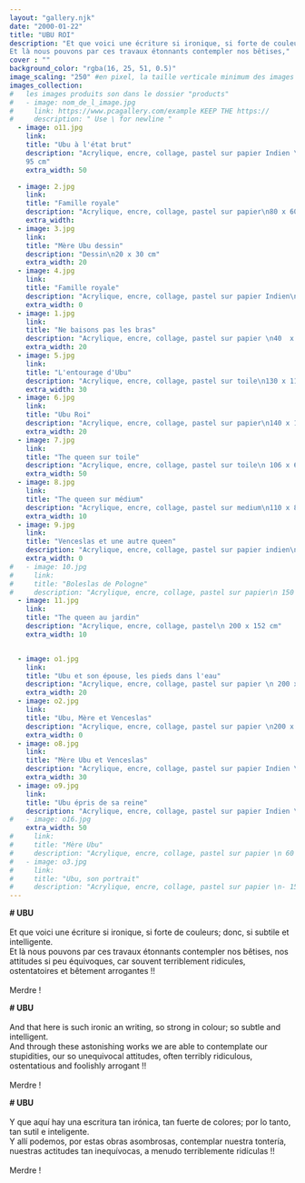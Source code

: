 ```yaml
---
layout: "gallery.njk"
date: "2000-01-22"
title: "UBU ROI"
description: "Et que voici une écriture si ironique, si forte de couleurs; donc, si subtile et intelligente.  
Et là nous pouvons par ces travaux étonnants contempler nos bêtises,"
cover : ""
background_color: "rgba(16, 25, 51, 0.5)"
image_scaling: "250" #en pixel, la taille verticale minimum des images presentes dans la gallery
images_collection:
#   les images produits son dans le dossier "products" 
#   - image: nom_de_l_image.jpg
#     link: https://www.pcagallery.com/example KEEP THE https://
#     description: " Use \ for newline "
  - image: o11.jpg
    link:
    title: "Ubu à l'état brut"
    description: "Acrylique, encre, collage, pastel sur papier Indien \n 135 x
    95 cm"
    extra_width: 50

  - image: 2.jpg
    link:
    title: "Famille royale"
    description: "Acrylique, encre, collage, pastel sur papier\n80 x 60 cm"
    extra_width: 
  - image: 3.jpg
    link:
    title: "Mère Ubu dessin"
    description: "Dessin\n20 x 30 cm"
    extra_width: 20
  - image: 4.jpg
    link:
    title: "Famille royale"
    description: "Acrylique, encre, collage, pastel sur papier Indien\n135 x 95 cm"
    extra_width: 0
  - image: 1.jpg
    link:
    title: "Ne baisons pas les bras"
    description: "Acrylique, encre, collage, pastel sur papier \n40  x 60 cm"
    extra_width: 20
  - image: 5.jpg
    link:
    title: "L'entourage d'Ubu"
    description: "Acrylique, encre, collage, pastel sur toile\n130 x 110 cm"
    extra_width: 30
  - image: 6.jpg
    link:
    title: "Ubu Roi"
    description: "Acrylique, encre, collage, pastel sur papier\n140 x 100 cm"
    extra_width: 20
  - image: 7.jpg
    link:
    title: "The queen sur toile"
    description: "Acrylique, encre, collage, pastel sur toile\n 106 x 66 cm"
    extra_width: 50
  - image: 8.jpg
    link:
    title: "The queen sur médium"
    description: "Acrylique, encre, collage, pastel sur medium\n110 x 80 cm"
    extra_width: 10
  - image: 9.jpg
    link:
    title: "Venceslas et une autre queen"
    description: "Acrylique, encre, collage, pastel sur papier indien\n135 x 95 cm"
    extra_width: 0
#   - image: 10.jpg
#     link:
#     title: "Boleslas de Pologne"
#     description: "Acrylique, encre, collage, pastel sur papier\n 150 x 130 cm"
  - image: 11.jpg
    link:
    title: "The queen au jardin"
    description: "Acrylique, encre, collage, pastel\n 200 x 152 cm"
    extra_width: 10


  - image: o1.jpg
    link:
    title: "Ubu et son épouse, les pieds dans l'eau"
    description: "Acrylique, encre, collage, pastel sur papier \n 200 x 152 cm"
    extra_width: 20
  - image: o2.jpg
    link:
    title: "Ubu, Mère et Venceslas"
    description: "Acrylique, encre, collage, pastel sur papier \n200 x 152 cm "
    extra_width: 0
  - image: o8.jpg
    link:
    title: "Mère Ubu et Venceslas"
    description: "Acrylique, encre, collage, pastel sur papier Indien \n 135 x 95 cm"
    extra_width: 30
  - image: o9.jpg
    link:
    title: "Ubu épris de sa reine"
    description: "Acrylique, encre, collage, pastel sur papier Indien \n 135 x 95 cm"
#   - image: o16.jpg
    extra_width: 50
#     link:
#     title: "Mère Ubu"
#     description: "Acrylique, encre, collage, pastel sur papier \n 60 x 40 cm"
#   - image: o3.jpg
#     link:
#     title: "Ubu, son portrait"
#     description: "Acrylique, encre, collage, pastel sur papier \n- 150 x 130 cm"
---
```

**# UBU**  
&nbsp;  
Et que voici une écriture si ironique, si forte de couleurs; donc, si subtile et intelligente.  
Et là nous pouvons par ces travaux étonnants contempler nos bêtises, nos attitudes si peu équivoques, car souvent terriblement ridicules, ostentatoires et bêtement arrogantes&nbsp;!!  
&nbsp;  
Merdre&nbsp;!


**# UBU**  
&nbsp;  
And that here is such ironic an writing, so strong in colour; so subtle and intelligent.  
And through these astonishing works we are able to contemplate our stupidities, our so unequivocal attitudes, often terribly ridiculous, ostentatious and foolishly arrogant&nbsp;!!  
&nbsp;  
Merdre&nbsp;!


**# UBU**  
&nbsp;  
Y que aquí hay una escritura tan irónica, tan fuerte de colores; por lo tanto, tan sutil e inteligente.  
Y allí podemos, por estas obras asombrosas, contemplar nuestra tontería, nuestras actitudes tan inequívocas, a menudo terriblemente ridículas&nbsp;!!  
&nbsp;  
Merdre&nbsp;!
